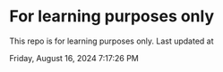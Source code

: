 # For learning purposes only
This repo is for learning purposes only.
Last updated at

Friday, August 16, 2024 7:17:26 PM

